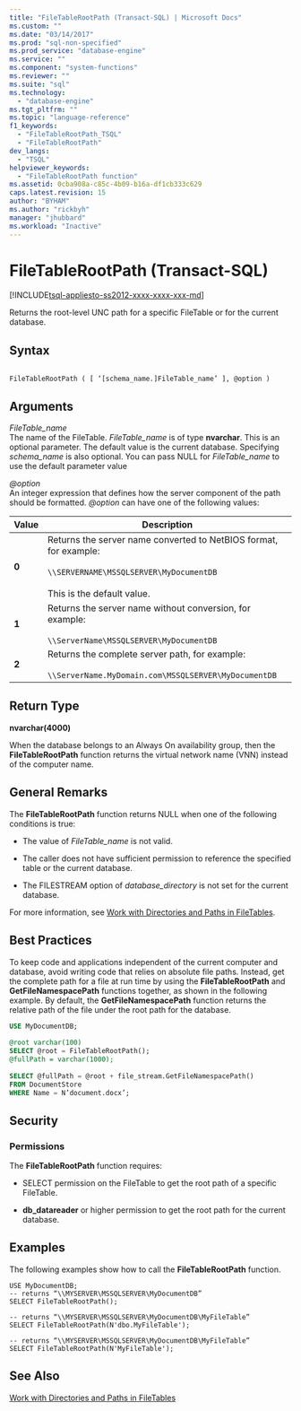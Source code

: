 ```yaml
---
title: "FileTableRootPath (Transact-SQL) | Microsoft Docs"
ms.custom: ""
ms.date: "03/14/2017"
ms.prod: "sql-non-specified"
ms.prod_service: "database-engine"
ms.service: ""
ms.component: "system-functions"
ms.reviewer: ""
ms.suite: "sql"
ms.technology: 
  - "database-engine"
ms.tgt_pltfrm: ""
ms.topic: "language-reference"
f1_keywords: 
  - "FileTableRootPath_TSQL"
  - "FileTableRootPath"
dev_langs: 
  - "TSQL"
helpviewer_keywords: 
  - "FileTableRootPath function"
ms.assetid: 0cba908a-c85c-4b09-b16a-df1cb333c629
caps.latest.revision: 15
author: "BYHAM"
ms.author: "rickbyh"
manager: "jhubbard"
ms.workload: "Inactive"
---
```

# FileTableRootPath (Transact-SQL)
[!INCLUDE[tsql-appliesto-ss2012-xxxx-xxxx-xxx-md](../../includes/tsql-appliesto-ss2012-xxxx-xxxx-xxx-md.md)]

  Returns the root-level UNC path for a specific FileTable or for the current database.  
  
## Syntax  
  
```  
  
FileTableRootPath ( [ ‘[schema_name.]FileTable_name’ ], @option )  
```  
  
## Arguments  
 *FileTable_name*  
 The name of the FileTable. *FileTable_name* is of type **nvarchar**. This is an optional parameter. The default value is the current database. Specifying *schema_name* is also optional. You can pass NULL for *FileTable_name* to use the default parameter value  
  
 *@option*  
 An integer expression that defines how the server component of the path should be formatted. *@option* can have one of the following values:  
  
|Value|Description|  
|-----------|-----------------|  
|**0**|Returns the server name converted to NetBIOS format, for example:<br /><br /> `\\SERVERNAME\MSSQLSERVER\MyDocumentDB`<br /><br /> This is the default value.|  
|**1**|Returns the server name without conversion, for example:<br /><br /> `\\ServerName\MSSQLSERVER\MyDocumentDB`|  
|**2**|Returns the complete server path, for example:<br /><br /> `\\ServerName.MyDomain.com\MSSQLSERVER\MyDocumentDB`|  
  
## Return Type  
 **nvarchar(4000)**  
  
 When the database belongs to an Always On availability group, then the **FileTableRootPath** function returns the virtual network name (VNN) instead of the computer name.  
  
## General Remarks  
 The **FileTableRootPath** function returns NULL when one of the following conditions is true:  
  
-   The value of *FileTable_name* is not valid.  
  
-   The caller does not have sufficient permission to reference the specified table or the current database.  
  
-   The FILESTREAM option of *database_directory* is not set for the current database.  
  
 For more information, see [Work with Directories and Paths in FileTables](../../relational-databases/blob/work-with-directories-and-paths-in-filetables.md).  
  
## Best Practices  
 To keep code and applications independent of the current computer and database, avoid writing code that relies on absolute file paths. Instead, get the complete path for a file at run time by using the **FileTableRootPath** and **GetFileNamespacePath** functions together, as shown in the following example. By default, the **GetFileNamespacePath** function returns the relative path of the file under the root path for the database.  
  
```sql  
USE MyDocumentDB;  
  
@root varchar(100)  
SELECT @root = FileTableRootPath();  
@fullPath = varchar(1000);  
  
SELECT @fullPath = @root + file_stream.GetFileNamespacePath()  
FROM DocumentStore  
WHERE Name = N’document.docx’;  
```  
  
## Security  
  
### Permissions  
 The **FileTableRootPath** function requires:  
  
-   SELECT permission on the FileTable to get the root path of a specific FileTable.  
  
-   **db_datareader** or higher permission to get the root path for the current database.  
  
## Examples  
 The following examples show how to call the **FileTableRootPath** function.  
  
```  
USE MyDocumentDB;  
-- returns “\\MYSERVER\MSSQLSERVER\MyDocumentDB”  
SELECT FileTableRootPath();  
  
-- returns “\\MYSERVER\MSSQLSERVER\MyDocumentDB\MyFileTable”  
SELECT FileTableRootPath(N'dbo.MyFileTable');  
  
-- returns “\\MYSERVER\MSSQLSERVER\MyDocumentDB\MyFileTable”  
SELECT FileTableRootPath(N'MyFileTable');  
```  
  
## See Also  
 [Work with Directories and Paths in FileTables](../../relational-databases/blob/work-with-directories-and-paths-in-filetables.md)  
  
  
